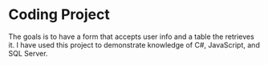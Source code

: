 # Coding Project
The goals is to have a form that accepts user info and a table the retrieves it.
I have used this project to demonstrate knowledge of C#, JavaScript, and SQL Server.
